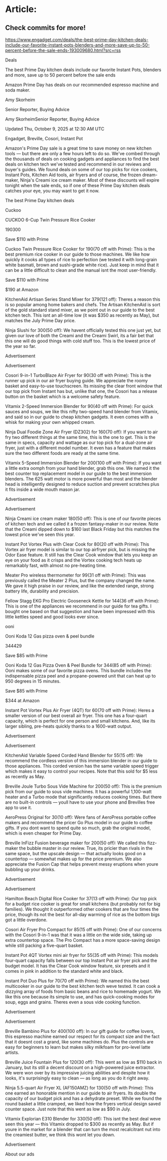 # Article:

## Check commits for more!
https://www.engadget.com/deals/the-best-prime-day-kitchen-deals-include-our-favorite-instant-pots-blenders-and-more-save-up-to-50-percent-before-the-sale-ends-193009680.html?src=rss

Deals

The best Prime Day kitchen deals include our favorite Instant Pots, blenders and more, save up to 50 percent before the sale ends

Amazon Prime Day has deals on our recommended espresso machine and soda maker.

Amy Skorheim

Senior Reporter, Buying Advice

Amy SkorheimSenior Reporter, Buying Advice

Updated Thu, October 9, 2025 at 12:30 AM UTC

Engadget, Breville, Cosori, Instant Pot

Amazon's Prime Day sale is a great time to save money on new kitchen tools — but there are only a few hours left to do so. We've combed through the thousands of deals on cooking gadgets and appliances to find the best deals on kitchen tech we've tested and recommend in our reviews and buyer's guides. We found deals on some of our top picks for rice cookers, Instant Pots, Kitchen Aid tools, air fryers and of course, the frozen dream-maker, Ninja's Creami ice cream maker. Most of these discounts will expire tonight when the sale ends, so if one of these Prime Day kitchen deals catches your eye, you may want to get it now.

The best Prime Day kitchen deals

Cuckoo

CUCKOO 6-Cup Twin Pressure Rice Cooker

$190$300

Save $110 with Prime

Cuckoo Twin Pressure Rice Cooker for $190 ($70 off with Prime): This is the best premium rice cooker in our guide to those machines. We like how quickly it cooks all types of rice to perfection (we tested it with long-grain white basmati, brown and sushi-grade white rice). Just keep in mind that it can be a little difficult to clean and the manual isnt the most user-friendly.

Save $110 with Prime

$190 at Amazon

KitchenAid Artisan Series Stand Mixer for $379 ($121 off): Theres a reason this is so popular among home bakers and chefs. The Artisan KitchenAid is sort of the gold standard stand mixer, as we point out in our guide to the best kitchen tech. This isnt an all-time low (it was $350 as recently as May), but matches the July Prime Day price.

Ninja Slushi for $300 ($50 off): We havent officially tested this one just yet, but given our love of both the Creami and the Creami Swirl, its a fair bet that this one will do good things with cold stuff too. This is the lowest price of the year so far.

Advertisement

Advertisement

Cosori 9-in-1 TurboBlaze Air Fryer for $90 ($30 off with Prime): This is the runner up pick in our air fryer buying guide. We appreciate the roomy basket and easy-to-use touchscreen. Its missing the clear front window that our top pick from Instant has but, unlike that one, the Cosori has a release button on the basket which is a welcome safety feature.

Vitamix 2-Speed Immersion Blender for $90 ($40 off with Prime): For quick sauces and soups, we like this nifty two-speed hand blender from Vitamix, and said so in our guide to cheap kitchen gadgets. It even comes with a whisk for making your own whipped cream.

Ninja Dual Foodie Zone Air Fryer (DZ302) for $160 ($70 off): If you want to air fry two different things at the same time, this is the one to get. This is the same in specs, capacity and wattage as our top pick for a dual-zone air fryer, just with a different model number. It even has a feature that makes sure the two different foods are ready at the same time.

Vitamix 5-Speed Immersion Blender for $200 ($100 off with Prime): If you want a little extra oomph from your hand blender, grab this one. We named it the best counter top replacement model in our guide to the best immersion blenders. The 625 watt motor is more powerful than most and the blender head is intelligently designed to reduce suction and prevent scratches plus it fits inside a wide mouth mason jar.

Advertisement

Advertisement

Ninja Creami ice cream maker $180 ($50 off): This is one of our favorite pieces of kitchen tech and we called it a frozen fantasy-maker in our review. Note that the Creami dipped down to $160 last Black Friday but this matches the lowest price we've seen this year.

Instant Pot Vortex Plus with Clear Cook for $80 ($20 off with Prime): This Vortex air fryer model is similar to our top airfryer pick, but is missing the Odor Ease feature. It still has the Clear Cook window that lets you keep an eye on your food as it crisps and the Vortex cooking tech heats up remarkably fast, with almost no pre-heating time.

Meater Pro wireless thermometer for $99 ($31 off with Prime): This was previously called the Meater 2 Plus, but the company changed the name. We gave it high praise in our review, and like the extended range, strong battery life, durability and precision.

Fellow Stagg EKG Pro Electric Gooseneck Kettle for $144 ($36 off with Prime): This is one of the appliances we recommend in our guide for tea gifts. I bought one based on that suggestion and have been impressed with this little kettles speed and good looks ever since.

ooni

Ooni Koda 12 Gas pizza oven & peel bundle

$344$429

Save $85 with Prime

Ooni Koda 12 Gas Pizza Oven & Peel Bundle for $344 ($85 off with Prime): Ooni makes some of our favorite pizza ovens. This bundle includes the indispensable pizza peel and a propane-powered unit that can heat up to 950 degrees in 15 minutes.

Save $85 with Prime

$344 at Amazon

Instant Pot Vortex Plus Air Fryer (4QT) for $60 ($70 off with Prime): Heres a smaller version of our best overall air fryer. This one has a four-quart capacity, which is perfect for one person and small kitchens. And, like its larger sibling, pre-heats quickly thanks to a 1600-watt output.

Advertisement

Advertisement

KitchenAid Variable Speed Corded Hand Blender for $55 ($15 off): We recommend the cordless version of this immersion blender in our guide to those appliances. This corded version has the same variable speed trigger which makes it easy to control your recipes. Note that this sold for $5 less as recently as May.

Breville Joule Turbo Sous Vide Machine for $200 ($50 off): This is the premium pick from our guide to sous vide machines. It has a powerful 1,100-watt heater and a Turbo mode that significantly reduces cooking times. But there are no built-in controls — youll have to use your phone and Brevilles free app to use it.

AeroPress Original for $30 ($10 off): Were fans of AeroPress portable coffee makers and recommend the pricer Go Plus model in our guide to coffee gifts. If you dont want to spend quite so much, grab the original model, which is even cheaper for Prime Day.

Breville InFizz Fusion beverage maker for $200 ($50 off): We called this fizz-maker the bubble master in our review. True, its pricier than rivals in the same space, but the upscale design — that actually looks good on a countertop — somewhat makes up for the price premium. We also appreciate the Fusion Cap that helps prevent messy eruptions when youre bubbling up your drinks.

Advertisement

Advertisement

Hamilton Beach Digital Rice Cooker for $37 ($13 off with Prime): Our top pick for a budget rice cooker is great for small kitchens (but probably not for big families). We thought it outperformed other cookers that are four times the price, though its not the best for all-day warming of rice as the bottom bigs got a little overdone.

Cosori Air Fryer Pro Compact for $85 ($15 off with Prime): One of our concerns with the Cosori 9-in-1 was that it was a little on the wide side, taking up extra countertop space. The Pro Compact has a more space-saving design while still packing a five-quart basket.

Instant Pot 4QT Vortex mini air fryer for $55 ($35 off with Prime): This models four-quart capacity falls between our top Instant Pot air fryer pick and the budget model. It has the Clear Cook window feature, six presets and it comes in pink in addition to the standard white and black.

Instant Pot Duo Plus for $70 ($70 off with Prime): We named this the best multicooker in our guide to the best kitchen tech weve tested. It can cook a dizzying array of foods from basic beans and rice to homemade yogurt. We like this one because its simple to use, and has quick-cooking modes for soup, eggs and grains. Theres even a sous vide cooking function.

Advertisement

Advertisement

Breville Bambino Plus for $400 ($100 off): In our gift guide for coffee lovers, this espresso machine earned our respect for its compact size and the fact that it doesnt cost a grand, like some machines do. Plus the controls are easy for beginners to learn but makes silky milkfoam for pro-level latte artists.

Breville Juice Fountain Plus for $120 ($30 off): This went as low as $110 back in January, but its still a decent discount on a high-powered juice extractor. We were won over by its impressive juicing abilities and despite how it looks, it's surprisingly easy to clean — as long as you do it right away.

Ninja 5.5-quart Air Fryer XL (AF150AMZ) for $130 ($50 off with Prime): This one earned an honorable mention in our guide to air fryers. Its double the capacity of our budget pick and has a dehydrate preset. While we found the round basket a little cramped, we liked how the fryers vertical design saved counter space. Just note that this went as low as $90 in July.

Vitamix Explorian E310 Blender for $330 ($50 off): This isnt the best deal weve seen this year — this Vitamix dropped to $300 as recently as May. But if youre in the market for a blender that can turn the most recalcitrant nut into the creamiest butter, we think this wont let you down.

Advertisement

About our ads